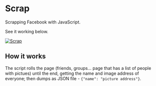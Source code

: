 
# Scrap

Scrapping Facebook with JavaScript.


See it working below.

[![Scrap](http://img.youtube.com/vi/xIlrF2RF_UY/0.jpg)](http://www.youtube.com/watch?v=xIlrF2RF_UY)

## How it works

The script rolls the page (friends, groups... page that has a list of people with pictues) until the end, getting the name and image address of everyone; then dumps as JSON file - ```{"name": "picture address"}```.
